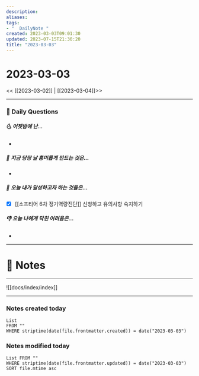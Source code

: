 ```yaml
---
description:
aliases: 
tags:
- "  DailyNote "
created: 2023-03-03T09:01:30
updated: 2023-07-15T21:30:20
title: "2023-03-03"
---
```


# 2023-03-03

<< [[2023-03-02]] | [[2023-03-04]]>>

---

### 📅 Daily Questions

##### 🌜 어젯밤에 난...

- 

##### 🙌 지금 당장 날 흥미롭게 만드는 것은...

- 

##### 🚀 오늘 내가 달성하고자 하는 것들은...

- [x] [[소프티어 6차 정기역량진단]] 신청하고 유의사항 숙지하기

##### 👎 오늘 나에게 닥친 어려움은...

- 

---

# 📝 Notes

---
![[docs/index/index]]

---

### Notes created today

```dataview
List 
FROM "" 
WHERE striptime(date(file.frontmatter.created)) = date("2023-03-03")
```

### Notes modified today

```dataview
List FROM "" 
WHERE striptime(date(file.frontmatter.updated)) = date("2023-03-03") 
SORT file.mtime asc
```
